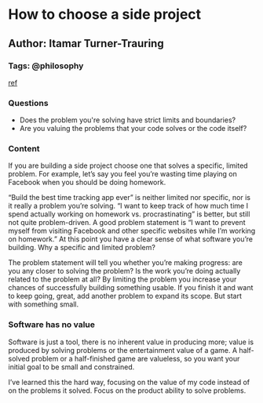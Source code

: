 # How to choose a side project

## Author: Itamar Turner-Trauring

### Tags: @philosophy

[ref](https://codewithoutrules.com/2016/09/09/side-projects/)

### Questions

- Does the problem you're solving have strict limits and boundaries?
- Are you valuing the problems that your code solves or the code itself?

### Content

If you are building a side project choose one that solves a specific, limited problem. For example, let’s say you feel you’re wasting time playing on Facebook when you should be doing homework.

“Build the best time tracking app ever” is neither limited nor specific, nor is it really a problem you’re solving.
“I want to keep track of how much time I spend actually working on homework vs. procrastinating” is better, but still not quite problem-driven.
A good problem statement is “I want to prevent myself from visiting Facebook and other specific websites while I’m working on homework.” At this point you have a clear sense of what software you’re building.
Why a specific and limited problem?

The problem statement will tell you whether you’re making progress: are you any closer to solving the problem? Is the work you’re doing actually related to the problem at all?
By limiting the problem you increase your chances of successfully building something usable. If you finish it and want to keep going, great, add another problem to expand its scope. But start with something small.

### Software has no value

Software is just a tool, there is no inherent value in producing more; value is produced by solving problems or the entertainment value of a game. A half-solved problem or a half-finished game are valueless, so you want your initial goal to be small and constrained.

I’ve learned this the hard way, focusing on the value of my code instead of on the problems it solved.  Focus on the product ability to solve problems.